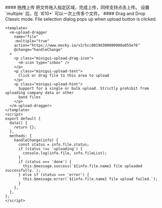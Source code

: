 <cn>
#### 拖拽上传
把文件拖入指定区域，完成上传，同样支持点击上传。
设置 `multiple` 后，在 `IE10+` 可以一次上传多个文件。
</cn>

<us>
#### Drag and Drop
Classic mode. File selection dialog pops up when upload button is clicked.
</us>

```vue
<template>
  <m-upload-dragger
    name="file"
    :multiple="true"
    action="https://www.mocky.io/v2/5cc8019d300000980a055e76"
    @change="handleChange"
  >
    <p class="minigui-upload-drag-icon">
      <m-icon type="inbox" />
    </p>
    <p class="minigui-upload-text">
      Click or drag file to this area to upload
    </p>
    <p class="minigui-upload-hint">
      Support for a single or bulk upload. Strictly prohibit from uploading company data or other
      band files
    </p>
  </m-upload-dragger>
</template>
<script>
export default {
  data() {
    return {};
  },
  methods: {
    handleChange(info) {
      const status = info.file.status;
      if (status !== 'uploading') {
        console.log(info.file, info.fileList);
      }
      if (status === 'done') {
        this.$message.success(`${info.file.name} file uploaded successfully.`);
      } else if (status === 'error') {
        this.$message.error(`${info.file.name} file upload failed.`);
      }
    },
  },
};
</script>
```
